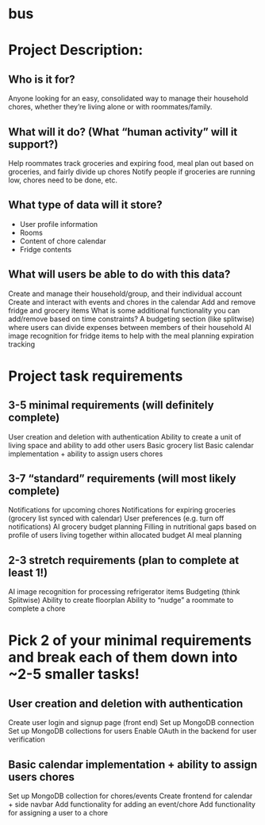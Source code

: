 # bus

# Project Description: 
## Who is it for?
Anyone looking for an easy, consolidated way to manage their household chores, whether they’re living alone or with roommates/family.
## What will it do? (What “human activity” will it support?)
Help roommates track groceries and expiring food, meal plan out based on groceries, and fairly divide up chores
Notify people if groceries are running low, chores need to be done, etc.
## What type of data will it store?
- User profile information
- Rooms
- Content of chore calendar
- Fridge contents
## What will users be able to do with this data?
Create and manage their household/group, and their individual account
Create and interact with events and chores in the calendar
Add and remove fridge and grocery items
What is some additional functionality you can add/remove based on time constraints?
A budgeting section (like splitwise) where users can divide expenses between members of their household
AI image recognition for fridge items to help with the meal planning expiration tracking

# Project task requirements
## 3-5 minimal requirements (will definitely complete)
User creation and deletion with authentication
Ability to create a unit of living space and ability to add other users
Basic grocery list
Basic calendar implementation + ability to assign users chores
## 3-7 “standard” requirements (will most likely complete)
Notifications for upcoming chores
Notifications for expiring groceries (grocery list synced with calendar)
User preferences (e.g. turn off notifications)
AI grocery budget planning 
Filling in nutritional gaps based on profile of users living together within allocated budget
AI meal planning
## 2-3 stretch requirements (plan to complete at least 1!)
AI image recognition for processing refrigerator items
Budgeting (think Splitwise)
Ability to create floorplan
Ability to “nudge” a roommate to complete a chore

# Pick 2 of your minimal requirements and break each of them down into ~2-5 smaller tasks!
## User creation and deletion with authentication
Create user login and signup page (front end)
Set up MongoDB connection
Set up MongoDB collections for users
Enable OAuth in the backend for user verification
## Basic calendar implementation + ability to assign users chores
Set up MongoDB collection for chores/events
Create frontend for calendar + side navbar
Add functionality for adding an event/chore
Add functionality for assigning a user to a chore
